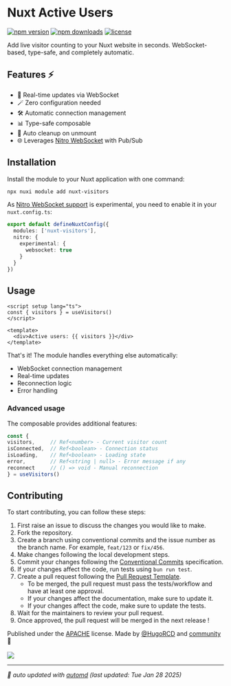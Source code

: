 # Nuxt Active Users

<!-- automd:badges color=black license provider=shields name=nuxt-visitors -->

[![npm version](https://img.shields.io/npm/v/nuxt-visitors?color=black)](https://npmjs.com/package/nuxt-visitors)
[![npm downloads](https://img.shields.io/npm/dm/nuxt-visitors?color=black)](https://npm.chart.dev/nuxt-visitors)
[![license](https://img.shields.io/github/license/HugoRCD/nuxt-visitors?color=black)](https://github.com/HugoRCD/nuxt-visitors/blob/main/LICENSE)

<!-- /automd -->

Add live visitor counting to your Nuxt website in seconds. WebSocket-based, type-safe, and completely automatic.

## Features ⚡️

- 🔄 Real-time updates via WebSocket
- 🪄 Zero configuration needed
- 🛠 Automatic connection management
- 📊 Type-safe composable
- 🧹 Auto cleanup on unmount
- 🌐 Leverages [Nitro WebSocket](https://nitro.unjs.io/guide/websocket) with Pub/Sub

## Installation

Install the module to your Nuxt application with one command:

```bash
npx nuxi module add nuxt-visitors
```

As [Nitro WebSocket support](https://nitro.unjs.io/guide/websocket) is experimental, you need to enable it in your `nuxt.config.ts`:

```ts
export default defineNuxtConfig({
  modules: ['nuxt-visitors'],
  nitro: {
    experimental: {
      websocket: true
    }
  }
})
```

## Usage

```vue
<script setup lang="ts">
const { visitors } = useVisitors()
</script>

<template>
  <div>Active users: {{ visitors }}</div>
</template>
```

That's it! The module handles everything else automatically:
- WebSocket connection management
- Real-time updates
- Reconnection logic
- Error handling

### Advanced usage

The composable provides additional features:
```ts
const {
visitors,     // Ref<number> - Current visitor count
isConnected,  // Ref<boolean> - Connection status
isLoading,    // Ref<boolean> - Loading state
error,        // Ref<string | null> - Error message if any
reconnect     // () => void - Manual reconnection
} = useVisitors()
```

<!-- automd:fetch url="gh:hugorcd/markdown/main/src/contributions.md" -->

## Contributing

To start contributing, you can follow these steps:

1. First raise an issue to discuss the changes you would like to make.
2. Fork the repository.
3. Create a branch using conventional commits and the issue number as the branch name. For example, `feat/123` or `fix/456`.
4. Make changes following the local development steps.
5. Commit your changes following the [Conventional Commits](https://www.conventionalcommits.org/en/v1.0.0/) specification.
6. If your changes affect the code, run tests using `bun run test`.
7. Create a pull request following the [Pull Request Template](https://github.com/HugoRCD/markdown/blob/main/src/pull_request_template.md).
   - To be merged, the pull request must pass the tests/workflow and have at least one approval.
   - If your changes affect the documentation, make sure to update it.
   - If your changes affect the code, make sure to update the tests.
8. Wait for the maintainers to review your pull request.
9. Once approved, the pull request will be merged in the next release !

<!-- /automd -->

<!-- automd:contributors license=Apache author=HugoRCD github=HugoRCD/nuxt-visitors -->

Published under the [APACHE](https://github.com/HugoRCD/nuxt-visitors/blob/main/LICENSE) license.
Made by [@HugoRCD](https://github.com/HugoRCD) and [community](https://github.com/HugoRCD/nuxt-visitors/graphs/contributors) 💛
<br><br>
<a href="https://github.com/HugoRCD/nuxt-visitors/graphs/contributors">
<img src="https://contrib.rocks/image?repo=HugoRCD/nuxt-visitors" />
</a>

<!-- /automd -->

<!-- automd:with-automd lastUpdate -->

---

_🤖 auto updated with [automd](https://automd.unjs.io) (last updated: Tue Jan 28 2025)_

<!-- /automd -->
